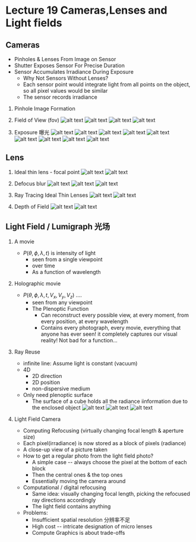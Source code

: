# Lecture 19 Cameras,Lenses and Light fields

## Cameras
- Pinholes & Lenses From Image on Sensor
- Shutter Exposes Sensor For Precise Duration
- Sensor Accumulates Irradiance During Exposure
   - Why Not Sensors Without Lenses? 
   - Each sensor point would integrate light from all points on the object, so all pixel values would be similar
   - The sensor records irradiance

1. Pinhole Image Formation
2. Field of View (fov)
   ![alt text](image-170.png)
   ![alt text](image-171.png)
   ![alt text](image-172.png)
   ![alt text](image-173.png)

3. Exposure 曝光
   ![alt text](image-174.png)
   ![alt text](image-175.png)
   ![alt text](image-176.png)
   ![alt text](image-177.png)
   ![alt text](image-178.png)
   ![alt text](image-179.png)
   ![alt text](image-180.png)
   ![alt text](image-181.png)
   ![alt text](image-182.png)

## Lens

1. Ideal thin lens - focal point
   ![alt text](image-184.png)
   ![alt text](image-185.png)

2. Defocus blur
   ![alt text](image-186.png)
   ![alt text](image-187.png)
   ![alt text](image-188.png)

3. Ray Tracing Ideal Thin Lenses
   ![alt text](image-189.png)
   ![alt text](image-190.png)

4. Depth of Field
   ![alt text](image-191.png)
   ![alt text](image-193.png)

## Light Field / Lumigraph 光场

1. A movie
   - $P(\theta,\phi,\lambda,t)$ is intensity of light
     - seen from a single viewpoint
     - over time
     - As a function of wavelength

2. Holographic movie
   - $P(\theta,\phi,\lambda,t,V_x,V_y,V_z)$ ....
     - seen from any viewpoint
     - The Plenoptic Function
       - Can reconstruct every possible view, at every moment, from every position, at every wavelength
       - Contains every photograph, every movie, everything that anyone has ever seen! it completely captures our visual reality! Not bad for a function...

3. Ray Reuse
   - infinite line: Assume light is constant (vacuum)
   - 4D
     - 2D direction
     - 2D position
     - non-dispersive medium
   - Only need plenoptic surface
     - The surface of a cube holds all the radiance iinformation due to the enclosed object
      ![alt text](image-194.png)
      ![alt text](image-195.png)
      ![alt text](image-196.png)

4. Light Field Camera
   - Computing Refocusing (virtually changing focal length & aperture size)
   - Each pixel(irradiance) is now stored as a block of pixels (radiance)
   - A close-up view of a picture taken
   - How to get a regular photo from the light field photo?
     - A simple case -- always choose the pixel at the bottom of each block
     - Then the central ones & the top ones
     - Essentially moving the camera around
   - Computational / digital refocusing
     - Same idea: visually changing focal length, picking the refocused ray directions accordingly
     - The light field contains anything
   - Problems:
     - Insufficient spatial resolution 分辨率不足
     - High cost -- intricate designation of micro lenses
     - Compute Graphics is about trade-offs